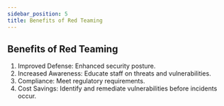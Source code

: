 ```yaml
---
sidebar_position: 5
title: Benefits of Red Teaming
---
```


## Benefits of Red Teaming

1. Improved Defense: Enhanced security posture.
2. Increased Awareness: Educate staff on threats and vulnerabilities.
3. Compliance: Meet regulatory requirements.
4. Cost Savings: Identify and remediate vulnerabilities before incidents occur.

